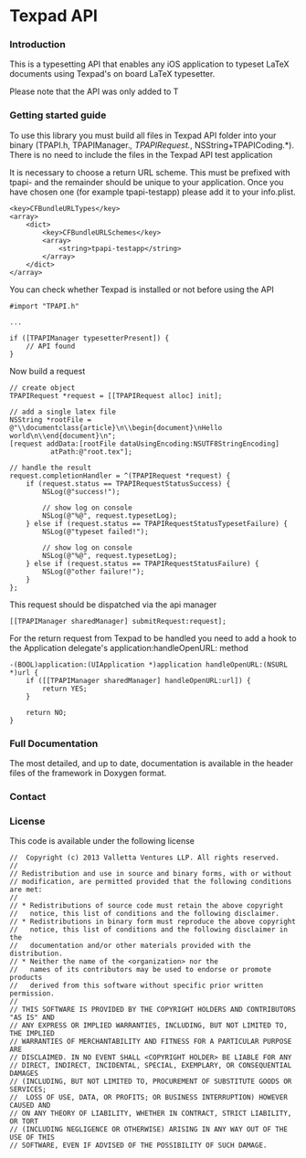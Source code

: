 # Texpad API

### Introduction

This is a typesetting API that enables any iOS application to typeset LaTeX documents using Texpad's on board LaTeX typesetter.

Please note that the API was only added to T

### Getting started guide

To use this library you must build all files in Texpad API folder into your binary (TPAPI.h, TPAPIManager.*, TPAPIRequest.*, NSString+TPAPICoding.*).  There is no need to include the files in the Texpad API test application

It is necessary to choose a return URL scheme. This must be prefixed with tpapi- and the remainder should be unique to your application.  Once you have chosen one (for example tpapi-testapp) please add it to your info.plist.

	<key>CFBundleURLTypes</key>
	<array>
		<dict>
			<key>CFBundleURLSchemes</key>
			<array>
				<string>tpapi-testapp</string>
			</array>
		</dict>
	</array>

You can check whether Texpad is installed or not before using the API

    #import "TPAPI.h"

    ...

    if ([TPAPIManager typesetterPresent]) {
        // API found
    }

Now build a request

    // create object
    TPAPIRequest *request = [[TPAPIRequest alloc] init];
    
    // add a single latex file
    NSString *rootFile = @"\\documentclass{article}\n\\begin{document}\nHello world\n\\end{document}\n";
    [request addData:[rootFile dataUsingEncoding:NSUTF8StringEncoding]
              atPath:@"root.tex"];

    // handle the result
    request.completionHandler = ^(TPAPIRequest *request) {
        if (request.status == TPAPIRequestStatusSuccess) {
            NSLog(@"success!");

            // show log on console
            NSLog(@"%@", request.typesetLog);
        } else if (request.status == TPAPIRequestStatusTypesetFailure) {
            NSLog(@"typeset failed!");

            // show log on console
            NSLog(@"%@", request.typesetLog);
        } else if (request.status == TPAPIRequestStatusFailure) {
            NSLog(@"other failure!");
        }
    };

This request should be dispatched via the api manager

    [[TPAPIManager sharedManager] submitRequest:request];
    
For the return request from Texpad to be handled you need to add a hook to the Application delegate's application:handleOpenURL: method

    -(BOOL)application:(UIApplication *)application handleOpenURL:(NSURL *)url {
        if ([[TPAPIManager sharedManager] handleOpenURL:url]) {
            return YES;
        }
        
        return NO;
    }
    
### Full Documentation

The most detailed, and up to date, documentation is available in the header files of the framework in Doxygen format.

### Contact 

### License

This code is available under the following license

    //  Copyright (c) 2013 Valletta Ventures LLP. All rights reserved.
    //
    // Redistribution and use in source and binary forms, with or without
    // modification, are permitted provided that the following conditions are met:
    //
    // * Redistributions of source code must retain the above copyright
    //   notice, this list of conditions and the following disclaimer.
    // * Redistributions in binary form must reproduce the above copyright
    //   notice, this list of conditions and the following disclaimer in the
    //   documentation and/or other materials provided with the distribution.
    // * Neither the name of the <organization> nor the
    //   names of its contributors may be used to endorse or promote products
    //   derived from this software without specific prior written permission.
    //
    // THIS SOFTWARE IS PROVIDED BY THE COPYRIGHT HOLDERS AND CONTRIBUTORS "AS IS" AND
    // ANY EXPRESS OR IMPLIED WARRANTIES, INCLUDING, BUT NOT LIMITED TO, THE IMPLIED
    // WARRANTIES OF MERCHANTABILITY AND FITNESS FOR A PARTICULAR PURPOSE ARE
    // DISCLAIMED. IN NO EVENT SHALL <COPYRIGHT HOLDER> BE LIABLE FOR ANY
    // DIRECT, INDIRECT, INCIDENTAL, SPECIAL, EXEMPLARY, OR CONSEQUENTIAL DAMAGES
    // (INCLUDING, BUT NOT LIMITED TO, PROCUREMENT OF SUBSTITUTE GOODS OR SERVICES;
    //  LOSS OF USE, DATA, OR PROFITS; OR BUSINESS INTERRUPTION) HOWEVER CAUSED AND
    // ON ANY THEORY OF LIABILITY, WHETHER IN CONTRACT, STRICT LIABILITY, OR TORT
    // (INCLUDING NEGLIGENCE OR OTHERWISE) ARISING IN ANY WAY OUT OF THE USE OF THIS
    // SOFTWARE, EVEN IF ADVISED OF THE POSSIBILITY OF SUCH DAMAGE.